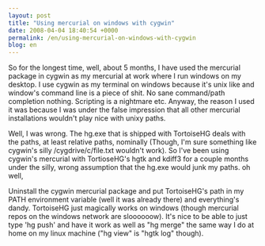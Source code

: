 ```yaml
---
layout: post
title: "Using mercurial on windows with cygwin"
date: 2008-04-04 18:40:54 +0000
permalink: /en/using-mercurial-on-windows-with-cygwin
blog: en
---
```


<p>So for the longest time, well, about 5 months, I have used the mercurial package in cygwin as my mercurial at work where I run windows on my desktop. I use cygwin as my terminal on windows because it's unix like and window's command line is a piece of shit. No sane command/path completion nothing. Scripting is a nightmare etc. Anyway, the reason I used it was because I was under the false impression that all other mercurial installations wouldn't play nice with unixy paths. </p><p>Well, I was wrong. The hg.exe that is shipped with TortoiseHG deals with the paths, at least relative paths, nominally (Though, I'm sure something like cygwin's silly /cygdrive/c/file.txt wouldn't work). So I've been using cygwin's mercurial with TortioseHG's hgtk and kdiff3 for a couple months under the silly, wrong assumption that the hg.exe would junk my paths. oh well,</p><p>Uninstall the cygwin mercurial package and put TortoiseHG's path in my PATH environment variable (well it was already there) and everything's dandy. TortoiseHG just magically works on windows (though mercurial repos on the windows network are sloooooow). It's nice to be able to just type 'hg push' and have it work as well as &quot;hg merge&quot; the same way I do at home on my linux machine (&quot;hg view&quot; is &quot;hgtk log&quot; though). </p>